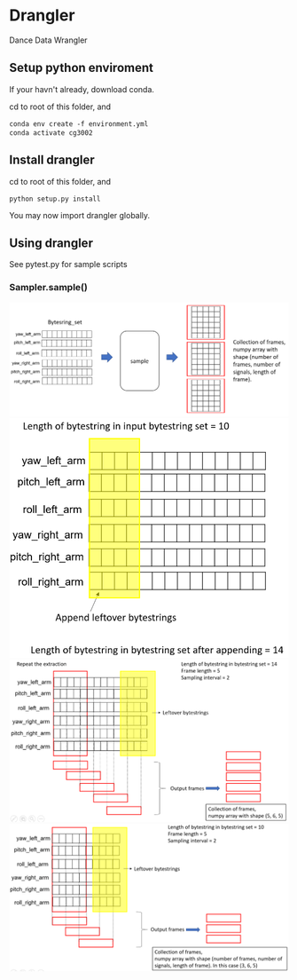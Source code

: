 # Drangler
Dance Data Wrangler

## Setup python enviroment
If your havn't already, download conda.

cd to root of this folder, and 
```
conda env create -f environment.yml
conda activate cg3002
```

## Install drangler
cd to root of this folder, and 
```
python setup.py install
```
You may now import drangler globally.

## Using drangler
See pytest.py for sample scripts

### Sampler.sample()
![alt text](./img/1.PNG)
![alt text](./img/2.PNG)
![alt text](./img/3.PNG)
![alt text](./img/4.PNG)